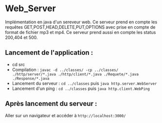 # Web_Server

Implémentation en java d'un sereveur web. Ce serveur prend en compte les requêtes GET,POST,HEAD,DELETE,PUT,OPTIONS avec prise en compte de format de fichier mp3 et mp4. Ce serveur prend aussi en compte les status 200,404 et 500.

## Lancement de l'application :
  - cd src
  - Compilation : `javac -d ../classes/ -cp ../classes/ ./http/server/*.java ./http/client/*.java ./Requete/*.java ./Response/*.java`
  - Lancement du serveur : `cd ../classes` puis `java http.server.WebServer`
  - Lancement d'un ping : `cd ../classes` puis `java http.client.WebPing` 

## Après lancement du serveur : 

Aller sur un navigateur et accéder à `http://localhost:3000/`
